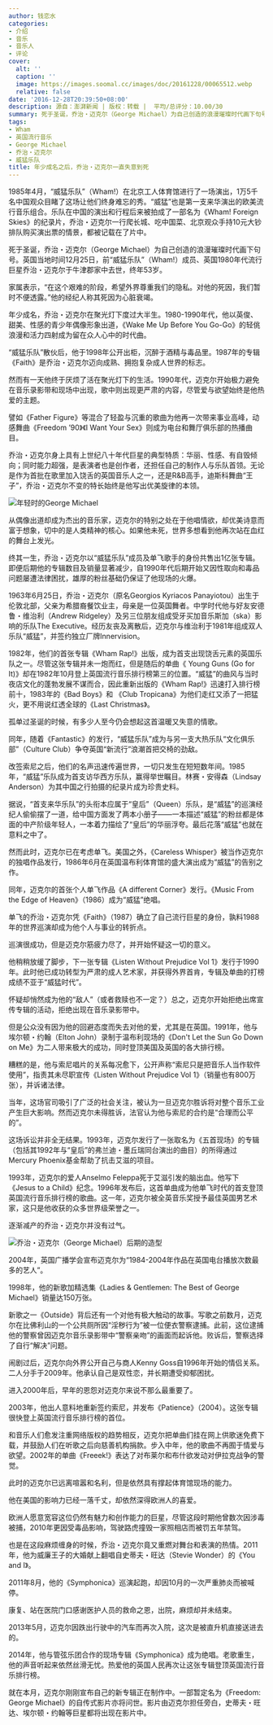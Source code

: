 ```yaml
---
author: 钱恋水
categories:
- 介绍
- 音乐
- 音乐人
- 评论
cover:
  alt: ''
  caption: ''
  image: https://images.soomal.cc/images/doc/20161228/00065512.webp
  relative: false
date: '2016-12-28T20:39:50+08:00'
description: 源自：澎湃新闻 | 版权：转载 |  平均/总评分：10.00/30
summary: 死于圣诞，乔治・迈克尔（George Michael）为自己创造的浪漫璀璨时代画下句号。英国当地时间12月25日，前“威猛乐队”（Wham!）成员、英国1980年代流行巨星乔治・迈克尔于牛津郡家中去世，终年53岁。
tags:
- Wham
- 英国流行音乐
- George Michael
- 乔治・迈克尔
- 威猛乐队
title: 年少成名之后，乔治・迈克尔一直失意到死
---
```


1985年4月，“威猛乐队”（Wham!）在北京工人体育馆进行了一场演出，1万5千名中国观众目睹了这场让他们终身难忘的秀。“威猛”也是第一支来华演出的欧美流行音乐组合。乐队在中国的演出和行程后来被拍成了一部名为《Wham! Foreign Skies》的纪录片，乔治・迈克尔一行爬长城、吃中国菜、北京观众手持10元大钞排队购买演出票的情景，都被记载在了片中。


死于圣诞，乔治・迈克尔（George Michael）为自己创造的浪漫璀璨时代画下句号。英国当地时间12月25日，前“威猛乐队”（Wham!）成员、英国1980年代流行巨星乔治・迈克尔于牛津郡家中去世，终年53岁。

家属表示，“在这个艰难的阶段，希望外界尊重我们的隐私。对他的死因，我们暂时不便透露。”他的经纪人称其死因为心脏衰竭。

年少成名，乔治・迈克尔在聚光灯下度过大半生。1980-1990年代，他以英俊、甜美、性感的青少年偶像形象出道，《Wake Me Up Before You Go-Go》的轻佻浪漫和活力四射成为留在众人心中的时代曲。



“威猛乐队”散伙后，他于1998年公开出柜，沉醉于酒精与毒品里。1987年的专辑《Faith》是乔治・迈克尔迈向成熟、拥抱复杂成人世界的标志。

然而有一天他终于厌烦了活在聚光灯下的生活。1990年代，迈克尔开始极力避免在音乐录影带和现场中出现，歌中则出现更严肃的内容，尽管爱与欲望始终是他热爱的主题。

譬如《Father Figure》等混合了轻盈与沉重的歌曲为他再一次带来事业高峰，动感舞曲《Freedom ’90》《I Want Your Sex》则成为电台和舞厅俱乐部的热播曲目。



乔治・迈克尔身上具有上世纪八十年代巨星的典型特质：华丽、性感、有自毁倾向；同时能力超强，是表演者也是创作者，还担任自己的制作人与乐队首领。无论是作为首批在歌里加入饶舌的英国音乐人之一，还是R&B高手，迪斯科舞曲“王子”，乔治・迈克尔不变的特长始终是他写出优美旋律的本领。

![年轻时的George Michael](https://images.soomal.cc/images/doc/20161228/00065511.webp)





从偶像出道却成为杰出的音乐家，迈克尔的特别之处在于他唱情欲，却优美诗意而富于想象，切中的是人类精神的核心。如果他未死，世界多想看到他再次站在血红的舞台上发光。

终其一生，乔治・迈克尔以“威猛乐队”成员及单飞歌手的身份共售出1亿张专辑。即便后期他的专辑数目及销量显著减少，自1990年代后期开始又因性取向和毒品问题屡遭法律困扰，雄厚的粉丝基础仍保证了他现场的火爆。

1963年6月25日，乔治・迈克尔（原名Georgios Kyriacos Panayiotou）出生于伦敦北部，父亲为希腊裔餐饮业主，母亲是一位英国舞者。中学时代他与好友安德鲁・维治利（Andrew Ridgeley）及另三位朋友组成受牙买加音乐斯加（ska）影响的乐队The Executive。经历友丧及离散后，迈克尔与维治利于1981年组成双人乐队“威猛”，并签约独立厂牌Innervision。

1982年，他们的首张专辑《Wham Rap!》出版，成为首支出现饶舌元素的英国乐队之一。尽管这张专辑并未一炮而红，但是随后的单曲《 Young Guns (Go for It)》却在1982年10月登上英国流行音乐排行榜第三的位置。“威猛”的曲风与当时夜店文化的蓬勃发展不谋而合，因此重新出版的《Wham Rap!》迅速打入排行榜前十，1983年的《Bad Boys》和 《Club Tropicana》为他们走红又添了一把猛火，更不用说红透全球的《Last Christmas》。



孤单过圣诞的时候，有多少人至今仍会想起这首温暖又失意的情歌。

同年，随着《Fantastic》的发行，“威猛乐队”成为与另一支大热乐队“文化俱乐部”（Culture Club）争夺英国“新流行”浪潮首把交椅的劲敌。

改签索尼之后，他们的名声迅速传遍世界，一切只发生在短短数年间。1985年，“威猛”乐队成为首支访华西方乐队，赢得举世瞩目。林赛・安得森（Lindsay Anderson）为其中国之行拍摄的纪录片成为珍贵史料。

据说，“首支来华乐队”的头衔本应属于“皇后”（Queen）乐队，是“威猛”的巡演经纪人偷偷摆了一道，给中国方面发了两本小册子――一本描述“威猛”的粉丝都是体面的中产阶级年轻人，一本着力描绘了“皇后”的华丽浮夸。最后花落“威猛”也就在意料之中了。

然而此时，迈克尔已在考虑单飞。美国之外，《Careless Whisper》被当作迈克尔的独唱作品发行，1986年6月在英国温布利体育馆的盛大演出成为“威猛”的告别之作。



同年，迈克尔的首张个人单飞作品《A different Corner》发行。《Music From the Edge of Heaven》（1986）成为“威猛”绝唱。

单飞的乔治・迈克尔凭《Faith》（1987）确立了自己流行巨星的身份，孰料1988年的世界巡演却成为他个人与事业的转折点。

巡演很成功，但是迈克尔筋疲力尽了，并开始怀疑这一切的意义。

他稍稍放缓了脚步，下一张专辑《Listen Without Prejudice Vol 1》发行于1990年。此时他已成功转型为严肃的成人艺术家，并获得外界首肯，专辑及单曲的打榜成绩不亚于“威猛时代”。

怀疑却悄然成为他的“敌人”（或者救赎也不一定？）总之，迈克尔开始拒绝出席宣传专辑的活动，拒绝出现在音乐录影带中。

但是公众没有因为他的回避态度而失去对他的爱，尤其是在英国。1991年，他与埃尔顿・约翰（Elton John）录制于温布利现场的《Don't Let the Sun Go Down on Me》为二人带来极大的成功，同时登顶美国及英国的各大排行榜。



糟糕的是，他与索尼唱片的关系每况愈下，公开声称“索尼只是把音乐人当作软件使用”，指责其未尽职宣传《Listen Without Prejudice Vol 1》（销量也有800万张），并诉诸法律。

当年，这场官司吸引了广泛的社会关注，被认为一旦迈克尔胜诉将对整个音乐工业产生巨大影响。然而迈克尔未得胜诉，法官认为他与索尼的合约是“合理而公平的”。

这场诉讼并非全无结果。1993年，迈克尔发行了一张取名为《五首现场》的专辑（包括其1992年与“皇后”的弗兰迪・墨丘瑞同台演出的曲目）的所得通过Mercury Phoenix基金帮助了抗击艾滋的项目。

1993年，迈克尔的爱人Anselmo Feleppa死于艾滋引发的脑出血。他写下《Jesus to a Child》纪念。1996年发布后，这首单曲成为他单飞时代的首支登顶英国流行音乐排行榜的歌曲。这一年，迈克尔被全英音乐奖授予最佳英国男艺术家，这只是他收获的众多世界级荣誉之一。



逐渐减产的乔治・迈克尔并没有过气。

![乔治・迈克尔（George Michael）后期的造型](https://images.soomal.cc/images/doc/20161228/00065512.webp)





2004年，英国广播学会宣布迈克尔为“1984-2004年作品在英国电台播放次数最多的艺人”。

1998年，他的新歌加精选集《Ladies & Gentlemen: The Best of George Michael》销量达150万张。

新歌之一《Outside》背后还有一个对他有极大触动的故事。写歌之前数月，迈克尔在比佛利山的一个公共厕所因“淫秽行为”被一位便衣警察逮捕。此前，这位逮捕他的警察曾因迈克尔音乐录影带中“警察亲吻”的画面而起诉他。败诉后，警察选择了自行“解决”问题。

闹剧过后，迈克尔向外界公开自己与商人Kenny Goss自1996年开始的情侣关系。二人分手于2009年。他承认自己是双性恋，并长期遭受抑郁困扰。

进入2000年后，早年的恩怨对迈克尔来说不那么最重要了。

2003年，他出人意料地重新签约索尼，并发布《Patience》（2004）。这张专辑很快登上英国流行音乐排行榜的首位。

和音乐人们愈发注重网络版权的趋势相反，迈克尔把单曲们挂在网上供歌迷免费下载，并鼓励人们在听歌之后向慈善机构捐款。步入中年，他的歌曲不再囿于情爱与欲望。2002年的单曲《Freeek!》表达了对布莱尔和布什欲发动对伊拉克战争的警觉。



此时的迈克尔已远离喧嚣和名利，但是依然具有撑起体育馆现场的能力。

他在美国的影响力已经一落千丈，却依然深得欧洲人的喜爱。

欧洲人愿意宽容这位仍然有魅力和创作能力的巨星，尽管这段时期他曾数次因涉毒被捕，2010年更因受毒品影响，驾驶路虎撞毁一家照相店而被罚五年禁驾。

也是在这段麻烦缠身的时候，乔治・迈克尔竟又重燃对舞台和表演的热情。2011年，他为威廉王子的大婚献上翻唱自史蒂夫・旺达（Stevie Wonder）的《You and I》。



2011年8月，他的《Symphonica》巡演起跑，却因10月的一次严重肺炎而被喊停。

康复、站在医院门口感谢医护人员的救命之恩，出院，麻烦却并未结束。

2013年5月，迈克尔因跌出行驶中的汽车而再次入院，这次是被直升机直接送进去的。

2014年，他与管弦乐团合作的现场专辑《Symphonica》成为绝唱。老歌重生，他的声音听起来依然丝滑无忧。热爱他的英国人民再次让这张专辑登顶英国流行音乐排行榜。

就在本月，迈克尔刚刚宣布自己的新专辑正在制作中。一部暂定名为《Freedom: George Michael》的自传式影片亦将问世。影片由迈克尔担任旁白，史蒂夫・旺达、埃尔顿・约翰等巨星都将出现在影片中。